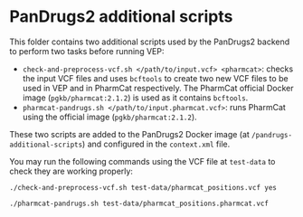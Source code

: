 
# PanDrugs2 additional scripts

This folder contains two additional scripts used by the PanDrugs2 backend to perform two tasks before running VEP:

- `check-and-preprocess-vcf.sh </path/to/input.vcf> <pharmcat>`: checks the input VCF files and uses `bcftools` to create two new VCF files to be used in VEP and in PharmCat respectively. The PharmCat official Docker image (`pgkb/pharmcat:2.1.2`) is used as it contains `bcftools`.
- `pharmcat-pandrugs.sh </path/to/input.pharmcat.vcf>`: runs PharmCat using the official image (`pgkb/pharmcat:2.1.2`).

These two scripts are added to the PanDrugs2 Docker image (at `/pandrugs-additional-scripts`) and configured in the `context.xml` file.

You may run the following commands using the VCF file at `test-data` to check they are working properly:

```
./check-and-preprocess-vcf.sh test-data/pharmcat_positions.vcf yes

./pharmcat-pandrugs.sh test-data/pharmcat_positions.pharmcat.vcf
```